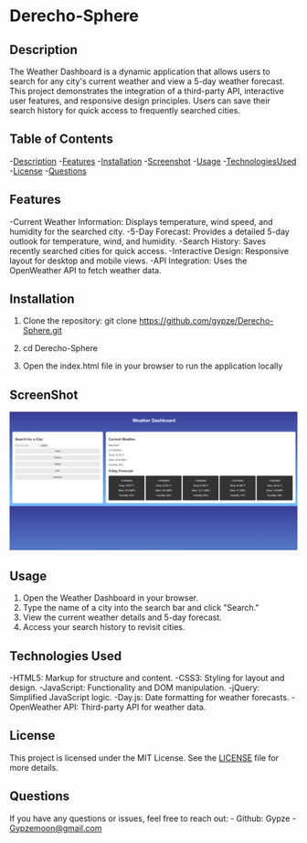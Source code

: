 # Derecho-Sphere

## Description

The Weather Dashboard is a dynamic application that allows users to search for any city's current weather and view a 5-day weather forecast. This project demonstrates the integration of a third-party API, interactive user features, and responsive design principles. Users can save their search history for quick access to frequently searched cities.

## Table of Contents

-[Description](#description)
-[Features](#Features)
-[Installation](#Installation)
-[Screenshot](#ScreenShot)
-[Usage](#Usage)
-[TechnologiesUsed](#TechnologiesUsed)
-[License](#License)
-[Questions](#Questions)

## Features

-Current Weather Information:
    Displays temperature, wind speed, and humidity for the searched city.
-5-Day Forecast:
    Provides a detailed 5-day outlook for temperature, wind, and humidity.
-Search History:
    Saves recently searched cities for quick access.
-Interactive Design:
    Responsive layout for desktop and mobile views.
-API Integration:
    Uses the OpenWeather API to fetch weather data.

## Installation

1. Clone the repository:
    git clone https://github.com/gypze/Derecho-Sphere.git

2. cd Derecho-Sphere

3. Open the index.html file in your browser to run the application 
    locally

## ScreenShot

![alt text](<Screenshot 2024-11-18 071916.png>)


## Usage

1. Open the Weather Dashboard in your browser.
2. Type the name of a city into the search bar and click "Search."
3. View the current weather details and 5-day forecast.
4. Access your search history to revisit cities.

## Technologies Used

-HTML5: Markup for structure and content.
-CSS3: Styling for layout and design.
-JavaScript: Functionality and DOM manipulation.
-jQuery: Simplified JavaScript logic.
-Day.js: Date formatting for weather forecasts.
-OpenWeather API: Third-party API for weather data.

## License


This project is licensed under the MIT License. See the [LICENSE](LICENSE) file for more details.

## Questions

If you have any questions or issues, feel free to reach out:
    - Github: Gypze
    - Gypzemoon@gmail.com
